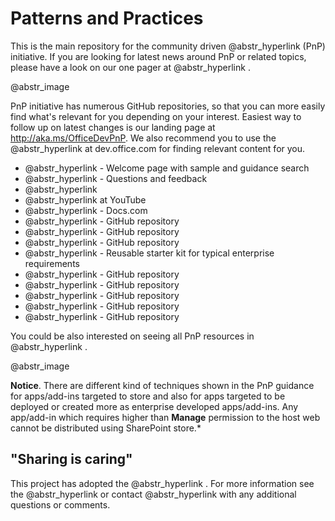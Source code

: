# Patterns and Practices

This is the main repository for the community driven @abstr_hyperlink (PnP) initiative. If you are looking for latest news around PnP or related topics, please have a look on our one pager at @abstr_hyperlink . 

@abstr_image 

PnP initiative has numerous GitHub repositories, so that you can more easily find what's relevant for you depending on your interest. Easiest way to follow up on latest changes is our landing page at http://aka.ms/OfficeDevPnP. We also recommend you to use the @abstr_hyperlink at dev.office.com for finding relevant content for you. 

  * @abstr_hyperlink - Welcome page with sample and guidance search
  * @abstr_hyperlink - Questions and feedback
  * @abstr_hyperlink 
  * @abstr_hyperlink at YouTube
  * @abstr_hyperlink - Docs.com
  * @abstr_hyperlink - GitHub repository 
  * @abstr_hyperlink - GitHub repository
  * @abstr_hyperlink - GitHub repository
  * @abstr_hyperlink - Reusable starter kit for typical enterprise requirements
  * @abstr_hyperlink - GitHub repository
  * @abstr_hyperlink - GitHub repository
  * @abstr_hyperlink - GitHub repository
  * @abstr_hyperlink - GitHub repository
  * @abstr_hyperlink - GitHub repository 



You could be also interested on seeing all PnP resources in @abstr_hyperlink .

@abstr_image 

**Notice**. There are different kind of techniques shown in the PnP guidance for apps/add-ins targeted to store and also for apps targeted to be deployed or created more as enterprise developed apps/add-ins. Any app/add-in which requires higher than **Manage** permission to the host web cannot be distributed using SharePoint store.*

## "Sharing is caring"

This project has adopted the @abstr_hyperlink . For more information see the @abstr_hyperlink or contact @abstr_hyperlink with any additional questions or comments. 
